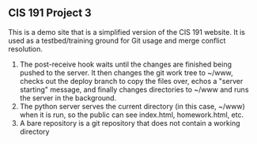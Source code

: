 ## CIS 191 Project 3

This is a demo site that is a simplified version of the CIS 191 website. It is
used as a testbed/training ground for Git usage and merge conflict resolution.

1.  The post-receive hook waits until the changes are finished being pushed to the server. It then changes the git work tree to ~/www, checks out the deploy branch to copy the files over, echos a "server starting" message, and finally changes directories to ~/www and runs the server in the background.
2.  The python server serves the current directory (in this case, ~/www) when it is run, so the public can see index.html, homework.html, etc.
3.  A bare repository is a git repository that does not contain a working directory
